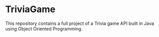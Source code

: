 # TriviaGame
This repository contains a full project of a Trivia game API built in Java using Object Oriented Programming.
